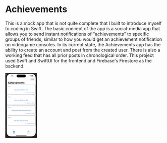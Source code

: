 # Achievements
This is a mock app that is not quite complete that I built to introduce myself to coding in Swift.
The basic concept of the app is a social-media app that allows you to send instant notifications of 
"achievements" to specific groups of friends, similar to how you would get an achievement notification
on videogame consoles. In its current state, the Achievements app has the ability to create an account
and post from the created user. There is also a working feed that has all prior posts in chronological order.
This project used Swift and SwiftUI for the frontend and Firebase's Firestore as the backend.

<img src="https://github.com/jakobwoodard/achievements/blob/main/AchievementSS.png" width="100">
